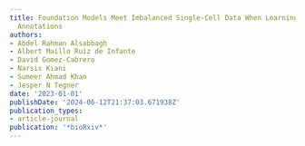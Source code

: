 ```yaml
---
title: Foundation Models Meet Imbalanced Single-Cell Data When Learning Cell Type
  Annotations
authors:
- Abdel Rahman Alsabbagh
- Albert Maillo Ruiz de Infante
- David Gomez-Cabrero
- Narsis Kiani
- Sumeer Ahmad Khan
- Jesper N Tegner
date: '2023-01-01'
publishDate: '2024-06-12T21:37:03.671938Z'
publication_types:
- article-journal
publication: '*bioRxiv*'
---
```

